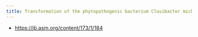 ```yaml
---
title: Transformation of the phytopathogenic bacterium Clavibacter michiganense subsp. michiganense by electroporation and development of a cloning vector
---
```


- https://jb.asm.org/content/173/1/184